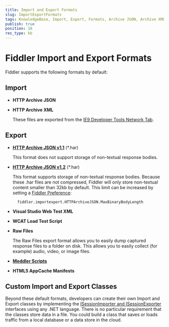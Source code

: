 ```yaml
---
title: Import and Export Formats
slug: ImportExportFormats
tags: KnowledgeBase, Import, Export, Formats, Archive JSON, Archive XML, Visual Studio Web Test, Raw Files, Meddler, AppCache Manifest
publish: true
position: 18
res_type: kb
---
```


Fiddler Import and Export Formats
=================================

Fiddler supports the following formats by default:

Import
------

+ **HTTP Archive JSON**

+ **HTTP Archive XML**
  
   These files are exported from the [IE9 Developer Tools Network Tab][1].

Export
------

+ **[HTTP Archive JSON v1.1][2]** (*.har)

   This format does not support storage of non-textual response bodies.

+ **[HTTP Archive JSON v1.2][3]** (*.har)

   This format supports storage of non-textual response bodies. Because these .har files are not compressed, Fiddler will only store non-textual content smaller than 32kb by default. This limit can be increased by setting a [Fiddler Preference][5]: 
   
        fiddler.importexport.HTTPArchiveJSON.MaxBinaryBodyLength

+ **Visual Studio Web Test XML**

+ **WCAT Load Test Script**

+ **Raw Files**

   The Raw Files export format allows you to easily dump captured response files to a folder on disk. This allows you to easily collect (for example) audio, video, or image files.

+ **[Meddler Scripts][4]**

+ **HTML5 AppCache Manifests**

Custom Import and Export Classes
--------------------------------

Beyond these default formats, developers can create their own Import and Export classes by implementing the [ISessionImporter and ISessionExporter][6] interfaces using any .NET language. There is no particular requirement that the classes store data in a file. You could build a class that saves or loads traffic from a local database or a data store in the cloud.

[1]: https://blogs.msdn.com/b/ie/archive/2010/04/22/ie9-developer-tools-network-tab.aspx
[2]: https://groups.google.com/forum/?fromgroups=#!forum/http-archive-specification
[3]: https://groups.google.com/forum/?fromgroups=#!forum/http-archive-specification
[4]: http://www.fiddler2.com/meddler/
[5]: ./FiddlerScript/FiddlerPrefs
[6]: ../Extend-Fiddler/ImporterExporterInterfaces
